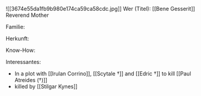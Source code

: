 ![[3674e55da1fb9b980e174ca59ca58cdc.jpg]]
Wer (Titel): [[Bene Gesserit]] Reverend Mother

Familie:

Herkunft:

Know-How:

Interessantes: 
- In a plot with [[Irulan Corrino]], [[Scytale †]] and [[Edric †]] to kill [[Paul Atreides (†)]] 
- killed by [[Stilgar Kynes]] 
